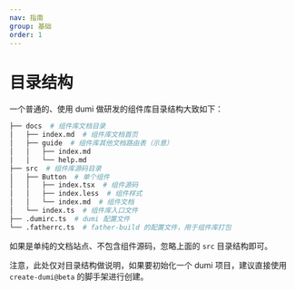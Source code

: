 ```yaml
---
nav: 指南
group: 基础
order: 1
---
```


# 目录结构

一个普通的、使用 dumi 做研发的组件库目录结构大致如下：

```bash
├── docs  # 组件库文档目录
│   ├── index.md  # 组件库文档首页
│   ├── guide  # 组件库其他文档路由表（示意）
│   │   ├── index.md
│   │   └── help.md
├── src  # 组件库源码目录
│   ├── Button  # 单个组件
│   │   ├── index.tsx  # 组件源码
│   │   ├── index.less  # 组件样式
│   │   └── index.md  # 组件文档
│   └── index.ts  # 组件库入口文件
├── .dumirc.ts  # dumi 配置文件
└── .fatherrc.ts  # father-build 的配置文件，用于组件库打包
```

如果是单纯的文档站点、不包含组件源码，忽略上面的 `src` 目录结构即可。

注意，此处仅对目录结构做说明，如果要初始化一个 dumi 项目，建议直接使用 `create-dumi@beta` 的脚手架进行创建。
